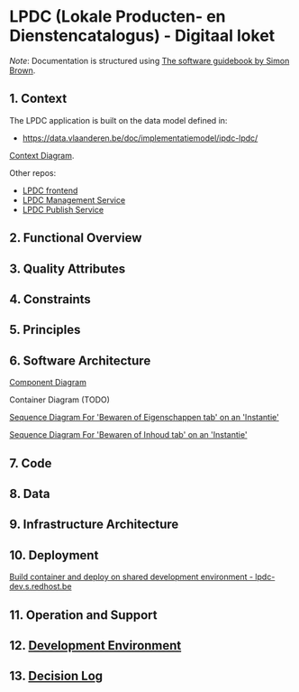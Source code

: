 # LPDC (Lokale Producten- en Dienstencatalogus) - Digitaal loket

_Note_: Documentation is structured using [The software guidebook by Simon Brown](https://leanpub.com/documenting-software-architecture).

## 1. Context

The LPDC application is built on the data model defined in:
* https://data.vlaanderen.be/doc/implementatiemodel/ipdc-lpdc/

[Context Diagram](https://miro.com/app/board/uXjVPrXQm7w=/?moveToWidget=3458764559416630047&cot=14).

Other repos:
- [LPDC frontend](https://github.com/lblod/frontend-lpdc/tree/kunlabora)
- [LPDC Management Service](https://github.com/lblod/lpdc-management-service/tree/kunlabora)
- [LPDC Publish Service](https://github.com/lblod/lpdc-publish-service/tree/kunlabora)

## 2. Functional Overview

## 3. Quality Attributes

## 4. Constraints

## 5. Principles

## 6. Software Architecture

[Component Diagram](https://miro.com/app/board/uXjVPrXQm7w=/?moveToWidget=3458764558708522486&cot=14)

Container Diagram (TODO)

[Sequence Diagram For 'Bewaren of Eigenschappen tab' on an 'Instantie'](https://miro.com/app/board/uXjVPrXQm7w=/?moveToWidget=3458764559335291592&cot=14)

[Sequence Diagram For 'Bewaren of Inhoud tab' on an 'Instantie'](https://miro.com/app/board/uXjVPrXQm7w=/?moveToWidget=3458764559427364604&cot=14)

## 7. Code

## 8. Data

## 9. Infrastructure Architecture

## 10. Deployment

[Build container and deploy on shared development environment - lpdc-dev.s.redhost.be](https://miro.com/app/board/uXjVPrXQm7w=/?moveToWidget=3458764559423167666&cot=14)

## 11. Operation and Support

## 12. [Development Environment](docs/development-environment.md)

## 13. [Decision Log](docs/adr/adrs.md)

